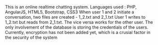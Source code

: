 This is an online realtime chatting system.
Languages used : PHP, AngularJS, HTML5, Bootstrap, CSS3
When user 1 and 2 initiate a conversation, two files are created - 1_2.txt and 2_1.txt
User 1 writes to 1_2.txt but reads from 2_1.txt. The vice versa works for the other user. The only involvement of the database is storing the credentials of the users. Currently, encryption has not been added yet, which is a crusial factor in the security of the system